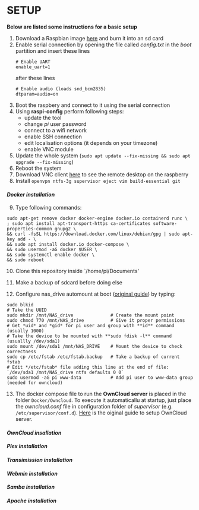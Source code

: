 # SETUP 

**Below are listed some instructions for a basic setup**


1. Download a Raspbian image [here](https://www.raspberrypi.org/downloads/raspbian/) and burn it into an sd card
2. Enable serial connection by opening the file called *config.txt* in the *boot* partition and insert these lines
	```
	# Enable UART
	enable_uart=1
	```
	after these lines
	```
	# Enable audio (loads snd_bcm2835)
	dtparam=audio=on
	```
3. Boot the raspbery and connect to it using the serial connection
4. Using **raspi-config** perform following steps:
	+ update the tool
	+ change *pi* user password
	+ connect to a wifi network
	+ enable SSH connection
	+ edit localisation options (it depends on your timezone)
	+ enable VNC module
5. Update the whole system (`sudo apt update --fix-missing && sudo apt upgrade --fix-missing`)
6. Reboot the system
7. Download VNC client [here](https://www.realvnc.com/en/connect/download/viewer/) to see the remote desktop on the raspberry
8. Install `openvpn ntfs-3g supervisor eject vim build-essential git`

#### *Docker installation*

9. Type following commands:

```
sudo apt-get remove docker docker-engine docker.io containerd runc \
; sudo apt install apt-transport-https ca-certificates software-properties-common gnupg2 \
&& curl -fsSL https://download.docker.com/linux/debian/gpg | sudo apt-key add - \
&& sudo apt install docker.io docker-compose \
&& sudo usermod -aG docker $USER \
&& sudo systemctl enable docker \
&& sudo reboot
```

10. Clone this repository inside `/home/pi/Documents'

11. Make a backup of sdcard before doing else

12. Configure nas_drive automount at boot ([original guide](https://gist.github.com/etes/aa76a6e9c80579872e5f)) by typing:
```
sudo blkid
# Take the UUID
sudo mkdir /mnt/NAS_drive              # Create the mount point
sudo chmod 770 /mnt/NAS_drive          # Give it proper permissions
# Get *uid* and *gid* for pi user and group with **id** command (usually 1000)
# Take the device to be mounted with **sudo fdisk -l** command (usuallly /dev/sda1)
sudo mount /dev/sda1 /mnt/NAS_DRIVE    # Mount the device to check correctness
sudo cp /etc/fstab /etc/fstab.backup   # Take a backup of current fstab
# Edit */etc/fstab* file adding this line at the end of file: `/dev/sda1 /mnt/NAS_drive ntfs defaults 0 0`
sudo usermod -aG pi www-data           # Add pi user to www-data group (needed for owncloud)
```

13. The docker compose file to run the **OwnCloud server** is placed in the folder `Docker/Owncloud`. To execute it automaticallu at startup, just place the *owncloud.conf* file in configuration folder of *supervisor* (e.g. `/etc/supervisor/conf.d`). [Here](https://ssi.le-piolot.fr/running-owncloud-w-ssl-in-a-raspberry-pi-docker-container/) is the oiginal guide to setup OwnCloud server.

#### *OwnCloud insallation*

#### *Plex installation*

#### *Transimission installation*

#### *Webmin installation*

#### *Samba installation*

#### *Apache installation*